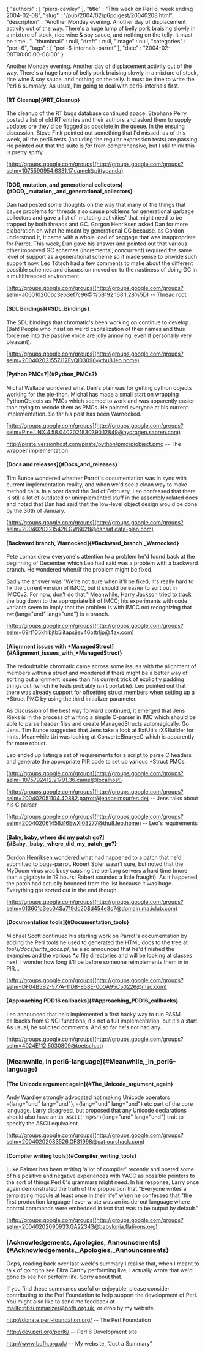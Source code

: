 {
   "authors" : [
      "piers-cawley"
   ],
   "title" : "This week on Perl 6, week ending 2004-02-08",
   "slug" : "/pub/2004/02/p6pdigest/20040208.html",
   "description" : "Another Monday evening. Another day of displacement activity out of the way. There's a huge lump of belly pork braising slowly in a mixture of stock, rice wine & soy sauce, and nothing on the telly. It must be time...",
   "thumbnail" : null,
   "draft" : null,
   "image" : null,
   "categories" : "perl-6",
   "tags" : [
      "perl-6-internals-parrot"
   ],
   "date" : "2004-02-08T00:00:00-08:00"
}





Another Monday evening. Another day of displacement activity out of the
way. There's a huge lump of belly pork braising slowly in a mixture of
stock, rice wine & soy sauce, and nothing on the telly. It must be time
to write the Perl 6 summary. As usual, I'm going to deal with
perl6-internals first.

#### [RT Cleanup]{#RT_Cleanup}

The cleanup of the RT bugs database continued apace. Stephane Peiry
posted a list of old RT entries and their authors and asked them to
supply updates ore they'd be flagged as obsolete in the queue. In the
ensuing discussion, Steve Fink pointed out something that I'd missed: as
of this week, all the perl6 tests (including the regular expression
tests) are passing. He pointed out that the suite is *far* from
comprehensive, but I still think this is pretty spiffy.

[http://groups.google.com/groups](http://groups.google.com/groups?selm=1075590954.6331.17.camel@pittypanda)

#### [DOD, mutation, and generational collectors]{#DOD,_mutation,_and_generational_collectors}

Dan had posted some thoughts on the way that many of the things that
cause problems for threads also cause problems for generational garbage
collectors and gave a list of 'mutating activities' that might need to
be trapped by both threads and GC. Gorgon Henriksen asked Dan for more
elaboration on what he meant by generational GC because, as Gordon
understood it, it came with a whole load of baggage that was
inappropriate for Parrot. This week, Dan gave his answer and pointed out
that various other improved GC schemes (incremental, concurrent)
required the same level of support as a generational scheme so it made
sense to provide such support now. Leo Tötsch had a few comments to make
about the different possible schemes and discussion moved on to the
nastiness of doing GC in a multithreaded environment.

[http://groups.google.com/groups](http://groups.google.com/groups?selm=a06010200bc3eb3ef7c96@%5B192.168.1.28%5D)
-- Thread root

#### [SDL Bindings]{#SDL_Bindings}

The SDL bindings that chromatic's been working on continue to develop.
(Bah! People who insist on weird capitalization of their names and thus
force me into the passive voice are jolly annoying, even if personally
very pleasant).

[http://groups.google.com/groups](http://groups.google.com/groups?selm=200402021557.i12FvQl03090@thu8.leo.home)

#### [Python PMCs?]{#Python_PMCs?}

Michal Wallace wondered what Dan's plan was for getting python objects
working for the pie-thon. Michal has made a small start on wrapping
PythonObjects as PMCs which seemed to work and was apparently easier
than trying to recode them as PMCs. He pointed everyone at his current
implementation. So far his post has been Warnocked.

[http://groups.google.com/groups](http://groups.google.com/groups?selm=Pine.LNX.4.58.0402021830390.12849@hydrogen.sabren.com)

<http://pirate.versionhost.com/pirate/python/pmc/piobject.pmc> -- The
wrapper implementation

#### [Docs and releases]{#Docs_and_releases}

Tim Bunce wondered whether Parrot's documentation was in sync with
current implementation reality, and when we'd see a clean way to make
method calls. In a post dated the 3rd of February, Leo confessed that
there is still a lot of outdated or unimplemented stuff in the assembly
related docs and noted that Dan had said that the low-level object
design would be done by the 30th of January.

[http://groups.google.com/groups](http://groups.google.com/groups?selm=20040202215426.GW6628@dansat.data-plan.com)

#### [Backward branch, Warnocked]{#Backward_branch,_Warnocked}

Pete Lomax drew everyone's attention to a problem he'd found back at the
beginning of December which Leo had said was a problem with a backward
branch. He wondered when/if the problem might be fixed.

Sadly the answer was "We're not sure when it'll be fixed, it's really
hard to fix the current version of IMCC, but it should be easier to sort
out in IMCCv2. For now, don't do that." Meanwhile, Harry Jackson tried
to track the bug down to the appropriate bit of IMCC; his experiments
with code variants seem to imply that the problem is with IMCC not
recognizing that `ret`{lang="und" lang="und"} is a branch.

[http://groups.google.com/groups](http://groups.google.com/groups?selm=69rt105khibjtb5iitapsjiev46ottrljp@4ax.com)

#### [Alignment issues with \*ManagedStruct]{#Alignment_issues_with_*ManagedStruct}

The redoubtable chromatic came across some issues with the alignment of
members within a struct and wondered if there might be a better way of
sorting out alignment issues than his current trick of explicitly
padding things out (which he feels probably isn't portable). Leo pointed
out that there was already support for offsetting struct members when
setting up a \*Struct PMC by using the third initializer parameter.

As discussion of the best way forward continued, it emerged that Jens
Rieks is in the process of writing a simple C-parser in IMC which should
be able to parse header files and create ManagedStructs automagically.
Go Jens. Tim Bunce suggested that Jens take a look at
ExtUtils::XSBuilder for hints. Meanwhile Uri was looking at
Convert::Binary::C which is apparently far more robust.

Leo ended up listing a set of requirements for a script to parse C
headers and generate the appropriate PIR code to set up various \*Struct
PMCs.

[http://groups.google.com/groups](http://groups.google.com/groups?selm=1075792412.21791.36.camel@localhost)

[http://groups.google.com/groups](http://groups.google.com/groups?selm=200402051104.40882.parrot@jensbeimsurfen.de)
-- Jens talks about his C parser

[http://groups.google.com/groups](http://groups.google.com/groups?selm=200402061458.i16EwXI03277@thu8.leo.home)
-- Leo's requirements

#### [Baby, baby, where did my patch go?]{#Baby,_baby,_where_did_my_patch_go?}

Gordon Henriksen wondered what had happened to a patch that he'd
submitted to bugs-parrot. Robert Spier wasn't sure, but noted that the
MyDoom virus was busy causing the perl.org servers a hard time (more
than a gigabyte in 19 hours; Robert sounded a little fraught). As it
happened, the patch had actually bounced from the list because it was
huge. Everything got sorted out in the end though.

[http://groups.google.com/groups](http://groups.google.com/groups?selm=013601c3ec04$a719dc20$d454e8c7@domain.ma.iclub.com)

#### [Documentation tools]{#Documentation_tools}

Michael Scott continued his sterling work on Parrot's documentation by
adding the Perl tools he used to generated the HTML docs to the tree at
*tools/docs/write\_docs.pl*, he also announced that he'd finished the
examples and the various *\*.c* file directories and will be looking at
classes next. I wonder how long it'll be before someone reimplements
them in in PIR...

[http://groups.google.com/groups](http://groups.google.com/groups?selm=DF04B5B2-577A-11D8-858E-000A95C50226@mac.com)

#### [Approaching PDD16 callbacks]{#Approaching_PDD16_callbacks}

Leo announced that he's implemented a first hacky way to run PASM
callbacks from C NCI functions; it's not a full implementation, but it's
a start. As usual, he solicited comments. And so far he's not had any.

[http://groups.google.com/groups](http://groups.google.com/groups?selm=4024E112.5030809@toetsch.at)

### [Meanwhile, in perl6-language]{#Meanwhile,_in_perl6-language}

#### [The Unicode argument again]{#The_Unicode_argument_again}

Andy Wardley strongly advocated not making Unicode operators
`«`{lang="und" lang="und"}, `»`{lang="und" lang="und"} etc part of the
core language. Larry disagreed, but proposed that any Unicode
declarations should also have an `is ASCII('!@#$')`{lang="und"
lang="und"} trait to specify the ASCII equivalent.

[http://groups.google.com/groups](http://groups.google.com/groups?selm=20040202083526.GF31998@cat.ourshack.com)

#### [Compiler writing tools]{#Compiler_writing_tools}

Luke Palmer has been writing 'a lot of compiler' recently and posted
some of his positive and negative experiences with YACC as possible
pointers to the sort of things Perl 6's grammars might need. In his
response, Larry once again demonstrated the truth of the proposition
that "Everyone writes a templating module at least once in their life"
when he confessed that "the first production language I ever wrote was
an inside-out language where control commands were embedded in text that
was to be output by default."

[http://groups.google.com/groups](http://groups.google.com/groups?selm=20040202090933.GA22343@babylonia.flatirons.org)

### [Acknowledgements, Apologies, Announcements]{#Acknowledgements,_Apologies,_Announcements}

Oops, reading back over last week's summary I realise that, when I meant
to talk of going to see Eliza Carthy performing live, I actually wrote
that we'd gone to see her perform life. Sorry about that.

If you find these summaries useful or enjoyable, please consider
contributing to the Perl Foundation to help support the development of
Perl. You might also like to send me feedback at
[mailto:p6summarizer@bofh.org.uk](mailto:p6summarizer@bofh.org.uk), or
drop by my website.

<http://donate.perl-foundation.org/> -- The Perl Foundation

<http://dev.perl.org/perl6/> -- Perl 6 Development site

<http://www.bofh.org.uk/> -- My website, "Just a Summary"


